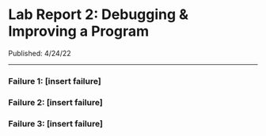 # Lab Report 2: Debugging & Improving a Program
Published: 4/24/22  
***

### Failure 1: [insert failure] 

### Failure 2: [insert failure]

### Failure 3: [insert failure]

